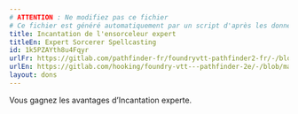 ```yaml
---
# ATTENTION : Ne modifiez pas ce fichier
# Ce fichier est généré automatiquement par un script d'après les données du module Foundry VTT officiel et de sa traduction
title: Incantation de l'ensorceleur expert
titleEn: Expert Sorcerer Spellcasting
id: 1k5PZAYth8u4Fqyr
urlFr: https://gitlab.com/pathfinder-fr/foundryvtt-pathfinder2-fr/-/blob/master/data/feats/1k5PZAYth8u4Fqyr.htm
urlEn: https://gitlab.com/hooking/foundry-vtt---pathfinder-2e/-/blob/master/packs/data/feats.db/expert-sorcerer-spellcasting.json
layout: dons
---
```

Vous gagnez les avantages d’Incantation experte.
